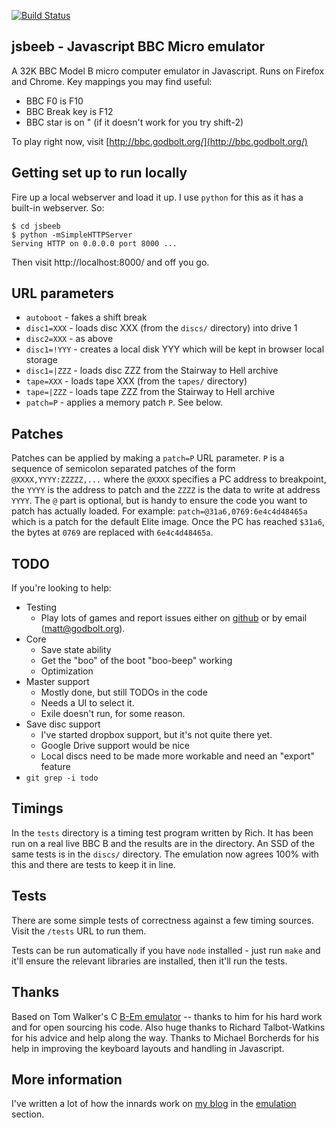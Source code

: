 [![Build Status](https://travis-ci.org/mattgodbolt/jsbeeb.svg?branch=master)](https://travis-ci.org/mattgodbolt/jsbeeb)

jsbeeb - Javascript BBC Micro emulator
--------------------------------------

A 32K BBC Model B micro computer emulator in Javascript.  Runs on Firefox and Chrome.
Key mappings you may find useful:

* BBC F0 is F10
* BBC Break key is F12
* BBC star is on " (if it doesn't work for you try shift-2)

To play right now, visit [http://bbc.godbolt.org/](http://bbc.godbolt.org/)

Getting set up to run locally
-----------------------------

Fire up a local webserver and load it up.  I use `python` for this as it has a built-in webserver. So:

    $ cd jsbeeb
    $ python -mSimpleHTTPServer
    Serving HTTP on 0.0.0.0 port 8000 ...

Then visit http://localhost:8000/ and off you go.

URL parameters
--------------

* `autoboot` - fakes a shift break
* `disc1=XXX` - loads disc XXX (from the `discs/` directory) into drive 1
* `disc2=XXX` - as above
* `disc1=!YYY` - creates a local disk YYY which will be kept in browser local storage
* `disc1=|ZZZ` - loads disc ZZZ from the Stairway to Hell archive
* `tape=XXX` - loads tape XXX (from the `tapes/` directory)
* `tape=|ZZZ` - loads tape ZZZ from the Stairway to Hell archive
* `patch=P` - applies a memory patch `P`. See below.

Patches
-------
Patches can be applied by making a `patch=P` URL parameter.  `P` is a sequence of semicolon separated patches of the form `@XXXX,YYYY:ZZZZZ,...` where the `@XXXX` specifies a PC address to breakpoint, the `YYYY` is the address to patch and the `ZZZZ` is the data to write at address `YYYY`. The `@` part is optional, but is handy to ensure the code you want to patch has actually loaded. For example: `patch=@31a6,0769:6e4c4d48465a` which is a patch for the default Elite image. Once the PC has reached `$31a6`, the bytes at `0769` are replaced with `6e4c4d48465a`.

TODO
----

If you're looking to help:

* Testing
  * Play lots of games and report issues either on [github](https://github.com/mattgodbolt/jsbeeb/issues) or by email (matt@godbolt.org).
* Core
  * Save state ability
  * Get the "boo" of the boot "boo-beep" working
  * Optimization
* Master support
  * Mostly done, but still TODOs in the code
  * Needs a UI to select it.
  * Exile doesn't run, for some reason.
* Save disc support
  * I've started dropbox support, but it's not quite there yet.
  * Google Drive support would be nice
  * Local discs need to be made more workable and need an "export" feature
* `git grep -i todo`

Timings
-------

In the `tests` directory is a timing test program written by Rich.  It has been run on a real live BBC B and the results are in the directory.  An SSD of the same tests is in the `discs/` directory. The emulation now agrees 100% with this and there are tests to keep it in line.

Tests
-----

There are some simple tests of correctness against a few timing sources. Visit the `/tests` URL to run them.

Tests can be run automatically if you have `node` installed - just run `make` and it'll ensure the relevant libraries are installed, then it'll run the tests.

Thanks
------

Based on Tom Walker's C [B-Em emulator](http://b-em.bbcmicro.com/) -- thanks to him for his hard work and for open sourcing his code. Also huge thanks to Richard Talbot-Watkins for his advice and help along the way. Thanks to Michael Borcherds for his help in improving the keyboard layouts and handling in Javascript.

More information
----------------

I've written a lot of how the innards work on [my blog](http://xania.org) in the [emulation](http://xania.org/Emulation-archive) section.
